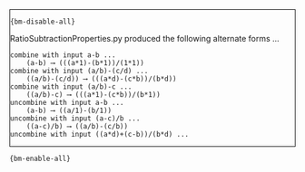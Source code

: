 <div style="border:1px solid black;">

`{bm-disable-all}`

RatioSubtractionProperties.py produced the following alternate forms ...

```
combine with input a-b ...
    (a-b) ⟶ (((a*1)-(b*1))/(1*1))
combine with input (a/b)-(c/d) ...
    ((a/b)-(c/d)) ⟶ (((a*d)-(c*b))/(b*d))
combine with input (a/b)-c ...
    ((a/b)-c) ⟶ (((a*1)-(c*b))/(b*1))
uncombine with input a-b ...
    (a-b) ⟶ ((a/1)-(b/1))
uncombine with input (a-c)/b ...
    ((a-c)/b) ⟶ ((a/b)-(c/b))
uncombine with input ((a*d)+(c-b))/(b*d) ...
```

</div>

`{bm-enable-all}`

